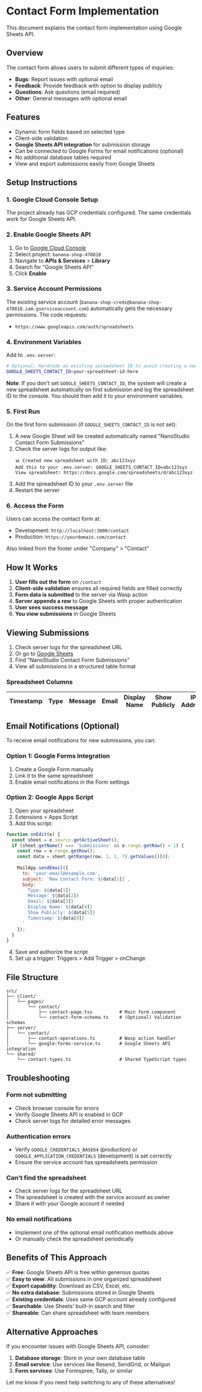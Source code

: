 # Contact Form Implementation

This document explains the contact form implementation using Google Sheets API.

## Overview

The contact form allows users to submit different types of inquiries:
- **Bugs**: Report issues with optional email
- **Feedback**: Provide feedback with option to display publicly
- **Questions**: Ask questions (email required)
- **Other**: General messages with optional email

## Features

- Dynamic form fields based on selected type
- Client-side validation
- **Google Sheets API integration** for submission storage
- Can be connected to Google Forms for email notifications (optional)
- No additional database tables required
- View and export submissions easily from Google Sheets

## Setup Instructions

### 1. Google Cloud Console Setup

The project already has GCP credentials configured. The same credentials work for Google Sheets API.

### 2. Enable Google Sheets API

1. Go to [Google Cloud Console](https://console.cloud.google.com/)
2. Select project: `banana-shop-470810`
3. Navigate to **APIs & Services** > **Library**
4. Search for "Google Sheets API"
5. Click **Enable**

### 3. Service Account Permissions

The existing service account (`banana-shop-creds@banana-shop-470810.iam.gserviceaccount.com`) automatically gets the necessary permissions. The code requests:
- `https://www.googleapis.com/auth/spreadsheets`

### 4. Environment Variables

Add to `.env.server`:

```bash
# Optional: Hardcode an existing spreadsheet ID to avoid creating a new one
GOOGLE_SHEETS_CONTACT_ID=your-spreadsheet-id-here
```

**Note**: If you don't set `GOOGLE_SHEETS_CONTACT_ID`, the system will create a new spreadsheet automatically on first submission and log the spreadsheet ID to the console. You should then add it to your environment variables.

### 5. First Run

On the first form submission (if `GOOGLE_SHEETS_CONTACT_ID` is not set):
1. A new Google Sheet will be created automatically named "NanoStudio Contact Form Submissions"
2. Check the server logs for output like:
   ```
   📊 Created new spreadsheet with ID: abc123xyz
   Add this to your .env.server: GOOGLE_SHEETS_CONTACT_ID=abc123xyz
   View spreadsheet: https://docs.google.com/spreadsheets/d/abc123xyz
   ```
3. Add the spreadsheet ID to your `.env.server` file
4. Restart the server

### 6. Access the Form

Users can access the contact form at:
- Development: `http://localhost:3000/contact`
- Production: `https://yourdomain.com/contact`

Also linked from the footer under "Company" > "Contact"

## How It Works

1. **User fills out the form** on `/contact`
2. **Client-side validation** ensures all required fields are filled correctly
3. **Form data is submitted** to the server via Wasp action
4. **Server appends a row** to Google Sheets with proper authentication
5. **User sees success message**
6. **You view submissions** in Google Sheets

## Viewing Submissions

1. Check server logs for the spreadsheet URL
2. Or go to [Google Sheets](https://sheets.google.com/)
3. Find "NanoStudio Contact Form Submissions"
4. View all submissions in a structured table format

### Spreadsheet Columns

| Timestamp | Type | Message | Email | Display Name | Show Publicly | IP Address |
|-----------|------|---------|-------|--------------|---------------|------------|

## Email Notifications (Optional)

To receive email notifications for new submissions, you can:

### Option 1: Google Forms Integration
1. Create a Google Form manually
2. Link it to the same spreadsheet
3. Enable email notifications in the Form settings

### Option 2: Google Apps Script
1. Open your spreadsheet
2. Extensions > Apps Script
3. Add this script:
```javascript
function onEdit(e) {
  const sheet = e.source.getActiveSheet();
  if (sheet.getName() === 'Submissions' && e.range.getRow() > 1) {
    const row = e.range.getRow();
    const data = sheet.getRange(row, 1, 1, 7).getValues()[0];
    
    MailApp.sendEmail({
      to: 'your-email@example.com',
      subject: `New Contact Form: ${data[1]}`,
      body: `
        Type: ${data[1]}
        Message: ${data[2]}
        Email: ${data[3]}
        Display Name: ${data[4]}
        Show Publicly: ${data[5]}
        Timestamp: ${data[0]}
      `
    });
  }
}
```
4. Save and authorize the script
5. Set up a trigger: Triggers > Add Trigger > onChange

## File Structure

```
src/
├── client/
│   └── pages/
│       └── contact/
│           ├── contact-page.tsx          # Main form component
│           └── contact-form-schema.ts    # (Optional) Validation schemas
├── server/
│   └── contact/
│       ├── contact-operations.ts         # Wasp action handler
│       └── google-forms-service.ts       # Google Sheets API integration
└── shared/
    └── contact-types.ts                  # Shared TypeScript types
```

## Troubleshooting

### Form not submitting

- Check browser console for errors
- Verify Google Sheets API is enabled in GCP
- Check server logs for detailed error messages

### Authentication errors

- Verify `GOOGLE_CREDENTIALS_BASE64` (production) or `GOOGLE_APPLICATION_CREDENTIALS` (development) is set correctly
- Ensure the service account has spreadsheets permission

### Can't find the spreadsheet

- Check server logs for the spreadsheet URL
- The spreadsheet is created with the service account as owner
- Share it with your Google account if needed

### No email notifications

- Implement one of the optional email notification methods above
- Or manually check the spreadsheet periodically

## Benefits of This Approach

✅ **Free**: Google Sheets API is free within generous quotas  
✅ **Easy to view**: All submissions in one organized spreadsheet  
✅ **Export capability**: Download as CSV, Excel, etc.  
✅ **No extra database**: Submissions stored in Google Sheets  
✅ **Existing credentials**: Uses same GCP account already configured  
✅ **Searchable**: Use Sheets' built-in search and filter  
✅ **Shareable**: Can share spreadsheet with team members

## Alternative Approaches

If you encounter issues with Google Sheets API, consider:
1. **Database storage**: Store in your own database table
2. **Email service**: Use services like Resend, SendGrid, or Mailgun
3. **Form services**: Use Formspree, Tally, or similar

Let me know if you need help switching to any of these alternatives!

